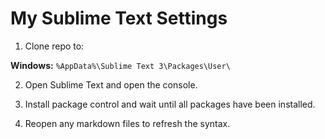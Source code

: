 # My Sublime Text Settings

1. Clone repo to:

**Windows:** `%AppData%\Sublime Text 3\Packages\User\`

2. Open Sublime Text and open the console.

3. Install package control and wait until all packages have been installed.

4. Reopen any markdown files to refresh the syntax.
